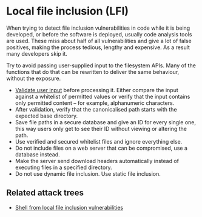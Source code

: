 # Local file inclusion (LFI)

When trying to detect file inclusion vulnerabilities in code while it is being developed, or before the software is 
deployed, usually code analysis tools are used. These miss about half of all vulnerabilities and give a lot of false 
positives, making the process tedious, lengthy and expensive. As a result many developers skip it.

Try to avoid passing user-supplied input to the filesystem APIs. Many of the functions that do that can be rewritten to 
deliver the same behaviour, without the exposure. 

* [Validate user input](Input.md) before processing it. Either compare the input against a whitelist of permitted values or verify that the input contains only permitted content – for example, alphanumeric characters.
* After validation, verify that the canonicalised path starts with the expected base directory.
* Save file paths in a secure database and give an ID for every single one, this way users only get to see their ID without viewing or altering the path.
* Use verified and secured whitelist files and ignore everything else.
* Do not include files on a web server that can be compromised, use a database instead.
* Make the server send download headers automatically instead of executing files in a specified directory.
* Do not use dynamic file inclusion. Use static file inclusion.

## Related attack trees

* [Shell from local file inclusion vulnerabilities](https://tymyrddin.github.io/attack-trees/docs/application/Local-file-incl-vuln.html)